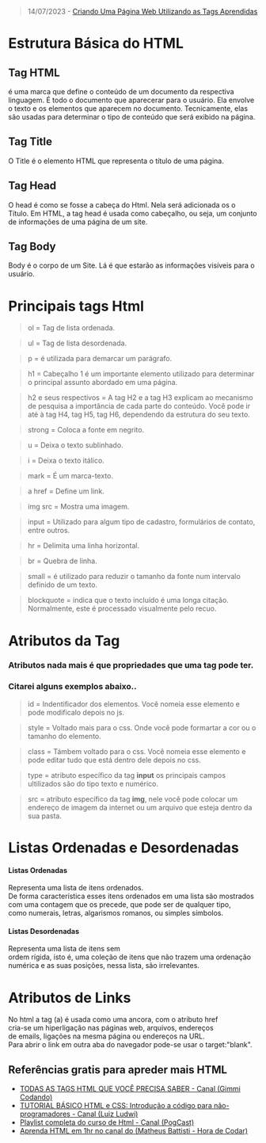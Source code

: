  > 14/07/2023 - [Criando Uma Página Web Utilizando as Tags Aprendidas](https://www.youtube.com/watch?v=YS6ouOhkyNI)

 # Estrutura Básica do HTML

 ## Tag HTML 
  é uma marca que define
  o conteúdo de um documento da respectiva linguagem.
  É todo o documento que aparecerar para o usuário.
  Ela envolve o texto e os elementos que aparecem no documento.
  Tecnicamente, elas são usadas para determinar
  o tipo de conteúdo que será exibido na página.

## Tag Title 
 O Title é o elemento HTML que representa o título de uma página.
    
## Tag Head 
  O head é como se fosse a cabeça do Html.
  Nela será adicionada os o Título.
  Em HTML, a tag head é usada como cabeçalho,
  ou seja, um conjunto de informações de uma página de um site.
    
## Tag Body
   Body é o corpo de um Site.
   Lá é que estarão as informações visíveis para o usuário.
    

# Principais tags Html
>   ol = Tag de lista ordenada.
 
>   ul = Tag de lista desordenada.
 
> p = é utilizada para demarcar um parágrafo.
 
> h1 = Cabeçalho 1  é um importante elemento utilizado para determinar o principal assunto abordado em uma página.
 
> h2 e seus respectivos = A tag H2 e a tag H3 explicam ao mecanismo de pesquisa a importância de cada parte do conteúdo. Você pode ir até à tag H4, tag H5, tag H6, dependendo da estrutura do seu texto.
 
> strong = Coloca a fonte em negrito.
   
> u = Deixa o texto sublinhado.
 
> i = Deixa o texto itálico.
 
> mark = É um marca-texto.
 
> a href = Define um link.
 
> img src = Mostra uma imagem.
 
> input = Utilizado para algum tipo de cadastro, formulários de contato, entre outros.
 
> hr = Delimita uma linha horizontal.
 
> br = Quebra de linha.
 
> small = é utilizado para reduzir o tamanho da fonte num intervalo definido de um texto.
 
> blockquote = indica que o texto incluído é uma longa citação. Normalmente, este é processado visualmente pelo recuo.
 
    

# Atributos da Tag
   ### Atributos nada mais é que propriedades que uma tag pode ter.
   ### Citarei alguns exemplos abaixo..
    
> id = Indentificador dos elementos. Você nomeia esse elemento e pode modificalo depois no js.
 
>   style = Voltado mais para o css. Onde você pode formartar a cor ou o tamanho do elemento. 
        
>   class = Támbem voltado para o css. Você nomeia esse elemento e pode editar tudo que está dentro dele depois no css.
  
>   type = atributo específico da tag <b>input</b> os principais campos ultilizados são do tipo texto e numérico. 
  
>   src = atributo específico da tag <b>img</b>, nele você pode colocar um endereço de imagem da internet ou um arquivo que esteja dentro da sua pasta.
    
#   Listas Ordenadas e Desordenadas
    
  #### Listas Ordenadas
  Representa uma lista de itens ordenados.
  <br>De forma característica esses itens ordenados em uma lista são mostrados
  <br>com uma contagem que os precede, que pode ser de qualquer tipo,
  <br>como numerais, letras, algarismos romanos, ou simples símbolos.

    
  #### Listas Desordenadas
  Representa uma lista de itens sem
  <br>ordem rígida, isto é, uma coleção de itens que não trazem uma ordenação
  <br>numérica e as suas posições, nessa lista, são irrelevantes.
  

  # Atributos de Links
    
  No html a tag (a) é usada como uma ancora, com o atributo href
  <br>cria-se um hiperligação nas páginas web, arquivos, endereços
  <br>de emails, ligações na mesma página ou endereços na URL. 
  <br>Para abrir o link em outra aba do navegador pode-se usar o target:"blank".  
    
   
   ##  Referências gratis para apreder mais HTML

   <ul>
        <li><a href="https://www.youtube.com/watch?v=-FQP7hD-J6A" target="_blank">TODAS AS TAGS HTML QUE VOCÊ PRECISA SABER - Canal (Gimmi Codando)</a></li>
        <li><a href="https://www.youtube.com/watch?v=4Gq3WW6FwVA" target="_blank">TUTORIAL BÁSICO HTML e CSS: Introdução a código para não-programadores - Canal (Luiz Ludwi)</a></li>
        <li><a href="https://www.youtube.com/watch?v=F2FuWBbrkDU&list=PL4iwH9RF8xHnU9L-1AQPOx6rtLXjoQzTV" target="_blank">Playlist completa do curso de Html - Canal (PogCast)</a></li>
        <li><a href="https://www.youtube.com/watch?v=SV7TL0hxmIQ" target="_blank">Aprenda HTML em 1hr no canal do (Matheus Battisti - Hora de Codar) </a></li>       
    </ul>
